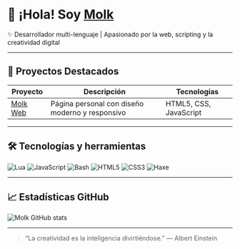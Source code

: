 # 👋 ¡Hola! Soy [Molk](https://molkoficial.github.io/Molk)

✨ Desarrollador multi-lenguaje | Apasionado por la web, scripting y la creatividad digital

---

## 🚀 Proyectos Destacados

| Proyecto            | Descripción                         | Tecnologías        |
|---------------------|-----------------------------------|--------------------|
| [Molk Web](https://molkoficial.github.io/Molk) | Página personal con diseño moderno y responsivo | HTML5, CSS, JavaScript |


---

## 🛠️ Tecnologías y herramientas

![Lua](https://img.shields.io/badge/Lua-2C2D72?style=for-the-badge&logo=lua&logoColor=white)
![JavaScript](https://img.shields.io/badge/JavaScript-F7DF1E?style=for-the-badge&logo=javascript&logoColor=black)
![Bash](https://img.shields.io/badge/Bash-4EAA25?style=for-the-badge&logo=gnu-bash&logoColor=white)
![HTML5](https://img.shields.io/badge/HTML5-E34F26?style=for-the-badge&logo=html5&logoColor=white)
![CSS3](https://img.shields.io/badge/CSS3-1572B6?style=for-the-badge&logo=css3&logoColor=white)
![Haxe](https://img.shields.io/badge/Haxe-DF7900?style=for-the-badge&logo=haxe&logoColor=white)

---

## 📈 Estadísticas GitHub

![Molk GitHub stats](https://github-readme-stats.vercel.app/api?username=molkoficial&show_icons=true&theme=radical)

---

> “La creatividad es la inteligencia divirtiéndose.” — Albert Einstein
